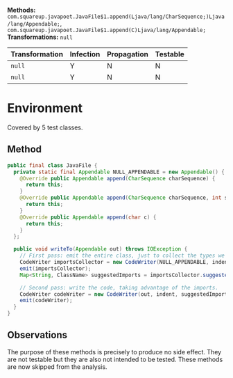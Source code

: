 
**Methods:** `com.squareup.javapoet.JavaFile$1.append(Ljava/lang/CharSequence;)Ljava/lang/Appendable;`, `com.squareup.javapoet.JavaFile$1.append(C)Ljava/lang/Appendable;`
**Transformations:** `null`

| Transformation | Infection | Propagation | Testable |
|----------------|-----------|-------------|----------|
| `null`         | Y         | N           | N        |
| `null`         | Y         | N           | N        |


# Environment

Covered by 5 test classes.

## Method

```Java
public final class JavaFile {
  private static final Appendable NULL_APPENDABLE = new Appendable() {
    @Override public Appendable append(CharSequence charSequence) {
      return this;
    }
    @Override public Appendable append(CharSequence charSequence, int start, int end) {
      return this;
    }
    @Override public Appendable append(char c) {
      return this;
    }
  };

  public void writeTo(Appendable out) throws IOException {
    // First pass: emit the entire class, just to collect the types we'll need to import.
    CodeWriter importsCollector = new CodeWriter(NULL_APPENDABLE, indent, staticImports);
    emit(importsCollector);
    Map<String, ClassName> suggestedImports = importsCollector.suggestedImports();

    // Second pass: write the code, taking advantage of the imports.
    CodeWriter codeWriter = new CodeWriter(out, indent, suggestedImports, staticImports);
    emit(codeWriter);
  }
}
```


## Observations
The purpose of these methods is precisely to produce no side effect.
They are not testable but they are also not intended to be tested.
These methods are now skipped from the analysis.